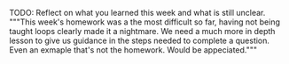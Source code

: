TODO: Reflect on what you learned this week and what is still unclear.
"""This week's homework was a the most difficult so far, having not being taught loops clearly made it a nightmare. We need a much more in depth lesson to give us guidance in the steps needed to complete a question. Even an exmaple that's not the homework. Would be appeciated."""